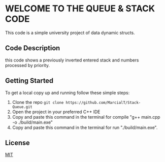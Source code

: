 # WELCOME TO THE QUEUE & STACK CODE

This code is a simple university project of data dynamic structs.

## Code Description

this code shows a previously inverted entered stack and numbers processed by priority.

## Getting Started

To get a local copy up and running follow these simple steps:

1. Clone the repo `git clone https://github.com/MarcialT/Stack-Queue.git`
2. Open the project in your preferred C++ IDE
3. Copy and paste this command in the terminal for compile "g++ main.cpp -o ./build/main.exe"
4. Copy and paste this command in the terminal for run "./build/main.exe".

## License

[MIT](https://choosealicense.com/licenses/mit/)